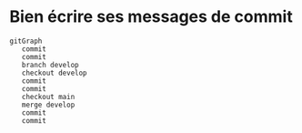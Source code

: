 # Bien écrire ses messages de commit

```mermaid
gitGraph
   commit
   commit
   branch develop
   checkout develop
   commit
   commit
   checkout main
   merge develop
   commit
   commit
```